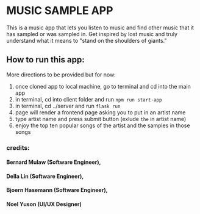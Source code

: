 # MUSIC SAMPLE APP

This is a music app that lets you listen to music and find other music that it has sampled or was sampled in. Get inspired by lost music and truly understand what it means to "stand on the shoulders of giants."

## How to run this app:

More directions to be provided but for now:

1. once cloned app to local machine, go to terminal and cd into the main app
2. in terminal, cd into client folder and run `npm run start-app`
3. in terminal, cd ../server and run `flask run`
4. page will render a frontend page asking you to put in an artist name
5. type artist name and press submit button (exlude `the` in artist name)
6. enjoy the top ten popular songs of the artist and the samples in those songs


### credits: 

#### Bernard Mulaw (Software Engineer),

#### Della Lin (Software Engineer),

#### Bjoern Hasemann (Software Engineer),

#### Noel Yuson (UI/UX Designer)
